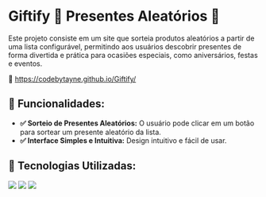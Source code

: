 # Giftify 🎁 Presentes Aleatórios 🎲

Este projeto consiste em um site que sorteia produtos aleatórios a partir de uma lista configurável, permitindo aos usuários descobrir presentes de forma divertida e prática para ocasiões especiais, como aniversários, festas e eventos.

🔗 https://codebytayne.github.io/Giftify/

## 🔁 Funcionalidades:

- **✅ Sorteio de Presentes Aleatórios:** O usuário pode clicar em um botão para sortear um presente aleatório da lista.
- **✅ Interface Simples e Intuitiva:** Design intuitivo e fácil de usar.

## 🚀 Tecnologias Utilizadas:

<img src="https://img.shields.io/badge/JavaScript-F7DF1E?style=for-the-badge&logo=javascript&logoColor=black"/>
<img src="https://img.shields.io/badge/HTML5-E34F26?style=for-the-badge&logo=html5&logoColor=white"/>
<img src="https://img.shields.io/badge/CSS3-1572B6?style=for-the-badge&logo=css3&logoColor=white"/>


    

